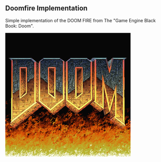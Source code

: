 ## Doomfire Implementation

Simple implementation of the DOOM FIRE from The "Game Engine Black Book: Doom".

![doom fire](/img/result.png)